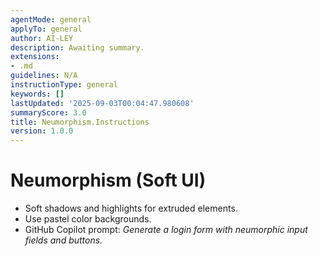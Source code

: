 ```yaml
---
agentMode: general
applyTo: general
author: AI-LEY
description: Awaiting summary.
extensions:
- .md
guidelines: N/A
instructionType: general
keywords: []
lastUpdated: '2025-09-03T00:04:47.980608'
summaryScore: 3.0
title: Neumorphism.Instructions
version: 1.0.0
---
```


# Neumorphism (Soft UI)

- Soft shadows and highlights for extruded elements.
- Use pastel color backgrounds.
- GitHub Copilot prompt: *Generate a login form with neumorphic input fields and buttons.*